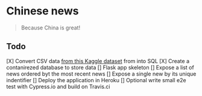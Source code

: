# Chinese news
> Because China is great!

## Todo

[X] Convert CSV data [from this Kaggle dataset](https://www.kaggle.com/ceshine/yet-another-chinese-news-dataset) from into SQL
[X] Create a contanirezed database to store data
[] Flask app skeleton
[] Expose a list of news ordered byt the most recent news
[] Expose a single new by its unique indentifier
[] Deploy the application in Heroku
[] Optional write small e2e test with Cypress.io and build on Travis.ci

